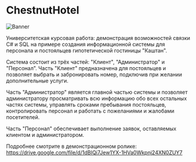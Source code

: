 # ChestnutHotel
![Banner](https://github.com/Naulex/ChestnutHotel/assets/148938265/08e06f6e-8ab3-48d2-90d2-2ed1152ee071)

Университетская курсовая работа: демонстрация возможностей связки С# и SQL на примере создания информационной системы для персонала и постояльцев гипотетической гостиницы "Каштан".

Система состоит из трёх частей: "Клиент", "Администратор" и "Персонал".
Часть "Клиент" предназначена для постояльцев и позволяет выбрать и забронировать номер, подключив при желании дополнительные услуги.

Часть "Администратор" является главной частью системы и позволяет администратору просматривать всю информацию обо всех остальных частях системы, управлять сроками пребывания постояльцев, контролировать персонал и работать с пожеланиями и жалобами посетителей.

Часть "Персонал" обеспечивает выполнение заявок, оставляемых клиентом и администратором.

Подробнее смотрите в демонстрационном ролике: https://drive.google.com/file/d/1dBIQi7Jew1YX-1HVa0Wkpnj24XN0ZUY7
